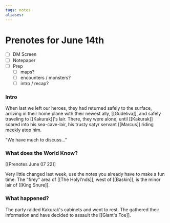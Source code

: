 ```yaml
---
tags: notes
aliases:
---
```


# Prenotes for June 14th
- [ ] DM Screen
- [ ] Notepaper
- [ ] Prep
	- [ ] maps?
	- [ ] encounters / monsters?
	- [ ] intro / recap?

### Intro
When last we left our heroes, they had returned safely to the surface, arriving in their home plane with their newest ally, [[Gudeliva]], and safely traveling to [[Kakurak]]'s lair. There, they were alone, until [[Kakurak]] soared into his sea-cave-lair, his trusty satyr servant [[Marcus]] riding meekly atop him.

"We have much to discuss..."

### What does the World Know?
[[Prenotes June 07 22]]

Very little changed last week, use the notes you already have to make a fun time. The "firey" area of [[The Holyl'nds]], west of [[Baskin]], is the minor lair of [[King Snure]].

### What happened?

The party raided Kakurak's cabinets and went to rest. The gathered their information and have decided to assault the [[Giant's Toe]].